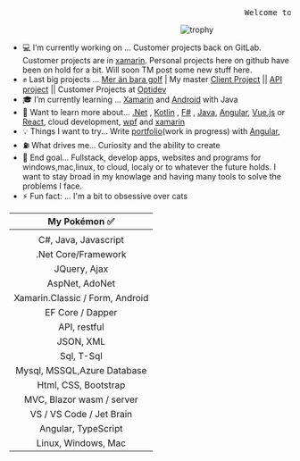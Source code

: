 <pre>                                                  Welcome to my github page 🖖 </pre>
      
&nbsp;&nbsp;&nbsp;&nbsp;&nbsp;&nbsp;&nbsp;&nbsp;&nbsp;&nbsp;&nbsp;&nbsp;&nbsp;&nbsp;&nbsp;&nbsp;&nbsp;&nbsp;&nbsp;&nbsp;&nbsp;&nbsp;&nbsp;&nbsp;&nbsp;&nbsp;&nbsp;&nbsp;&nbsp;&nbsp;&nbsp;&nbsp;&nbsp;&nbsp;&nbsp;&nbsp;&nbsp;&nbsp;&nbsp;&nbsp;&nbsp;&nbsp;&nbsp;&nbsp;&nbsp;&nbsp;&nbsp;&nbsp;&nbsp;&nbsp;&nbsp;&nbsp;&nbsp;&nbsp;&nbsp;&nbsp;&nbsp;&nbsp;&nbsp;&nbsp;&nbsp;&nbsp;&nbsp;&nbsp;&nbsp;&nbsp;&nbsp;&nbsp;&nbsp;&nbsp;&nbsp;&nbsp;&nbsp;&nbsp;&nbsp;&nbsp;&nbsp;&nbsp;![trophy](https://github-profile-trophy.vercel.app/?username=carpenteri1&theme=monokai&title=Issues,Commit,PullRequest,Repositories) 

- 💻 I’m currently working on ... Customer projects back on GitLab. Customer projects are in [xamarin](https://dotnet.microsoft.com/apps/xamarin).
Personal projects here on github have been on hold for a bit. Will soon TM post some new stuff here.
- ✊ Last big projects ... [Mer än bara golf](https://meranbaragolf.se/) | My master [Client Project](https://github.com/Carpenteri1/CampusBookingConcept) || [API project](https://github.com/Carpenteri1/CampusBookingAPI) || Customer Projects at [Optidev](https://optidev.com)
- 🎓 I’m currently learning ... [Xamarin](https://dotnet.microsoft.com/apps/xamarin) and [Android](https://developer.android.com/studio/) with Java
- 📖 Want to learn more about... [.Net](https://dotnet.microsoft.com/) , [Kotlin](https://kotlinlang.org/) , [F#](https://fsharp.org/) , [Java](https://docs.oracle.com/en/java/), [Angular](https://angular.io/), [Vue.js](https://vuejs.org/) or [React](https://reactjs.org/), cloud development, [wpf](https://docs.microsoft.com/en-us/visualstudio/designers/getting-started-with-wpf?view=vs-2019) and [xamarin](https://dotnet.microsoft.com/apps/xamarin)
- 💡 Things I want to try... Write [portfolio](https://carpenteri1.github.io/Portfolio/)(work in progress) with [Angular](https://angular.io/),
- ⛽ What drives me... Curiosity and the ability to create
- 👑 End goal... Fullstack, develop apps, websites and programs for windows,mac,linux, to cloud, localy or to whatever the future holds. I want to stay broad in my knowlage and having many tools to solve the problems I face.
- ⚡ Fun fact: ... I'm a bit to obsessive over cats

| My Pokémon :white_check_mark:         |
|:--------------------:|  
|                      |
| C#, Java, Javascript |  
| .Net Core/Framework  |
| JQuery, Ajax                    |
| AspNet, AdoNet        | 
| Xamarin.Classic / Form, Android |
| EF Core / Dapper | 
| API, restful    |
| JSON, XML |
| Sql, T-Sql            |
| Mysql, MSSQL,Azure Database          |
| Html, CSS, Bootstrap  | 
| MVC, Blazor wasm / server   | 
| VS / VS Code / Jet Brain | 
| Angular, TypeScript |
| Linux, Windows, Mac    |


